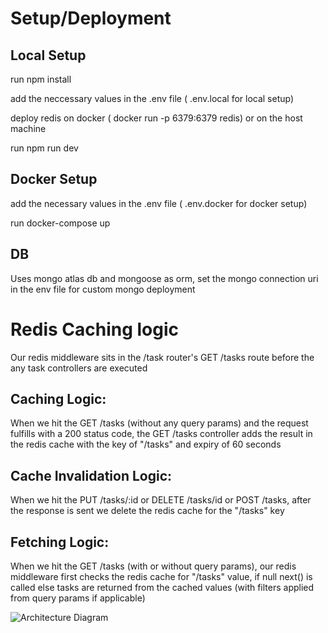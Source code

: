 # Setup/Deployment

## Local Setup

run npm install

add the neccessary values in the .env file ( .env.local for local setup)

deploy redis on docker ( docker run -p 6379:6379 redis) or on the host machine

run npm run dev

## Docker Setup

add the necessary values in the .env file ( .env.docker for docker setup)

run docker-compose up

## DB

Uses mongo atlas db and mongoose as orm, set the mongo connection uri in the env file for custom mongo deployment

# Redis Caching logic

Our redis middleware sits in the /task router's GET /tasks route before the any task controllers are executed

## Caching Logic:

When we hit the GET /tasks (without any query params) and the request fulfills with a 200 status code,
the GET /tasks controller adds the result in the redis cache with the key of "/tasks" and expiry of 60 seconds

## Cache Invalidation Logic:

When we hit the PUT /tasks/:id or DELETE /tasks/id or POST /tasks, after the response is sent we delete the redis cache for the "/tasks" key

## Fetching Logic:

When we hit the GET /tasks (with or without query params), our redis middleware first checks the redis cache for "/tasks" value, if null next() is called else tasks are returned from the cached values (with filters applied from query params if applicable)

![Architecture Diagram](https://github.com/shivamsingh12/express-assignment/blob/main/image.jpg)
